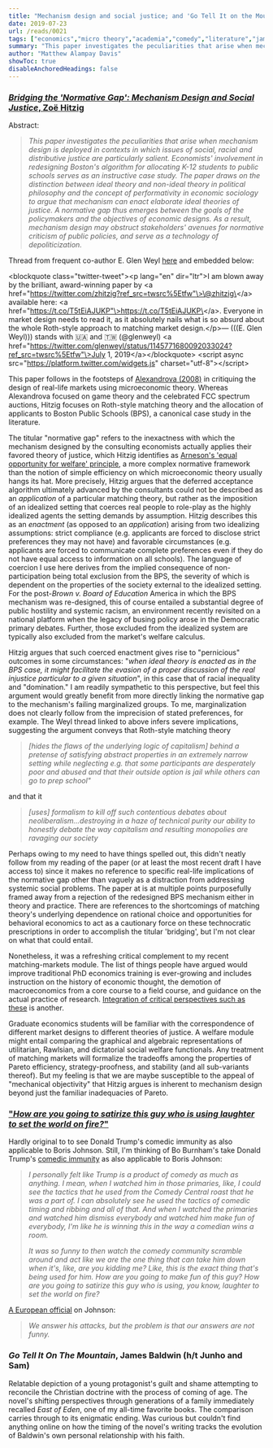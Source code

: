 ```yaml
---
title: "Mechanism design and social justice; and 'Go Tell It on the Mountain' by James Baldwin"
date: 2019-07-23
url: /reads/0021
tags: ["economics","micro theory","academia","comedy","literature","james baldwin","religion"]
summary: "This paper investigates the peculiarities that arise when mechanism design is deployed in contexts in which issues of social, racial and distributive justice are particularly salient. Economists’ involvement in redesigning Boston’s algorithm for allocating K-12 students to public schools serves as an instructive case study. The paper draws on the distinction between ideal theory and non-ideal theory in political philosophy and the concept of performativity in economic sociology to argue that mechanism can enact elaborate ideal theories of justice. A normative gap thus emerges between the goals of the policymakers and the objectives of economic designs. As a result, mechanism design may obstruct stakeholders’ avenues for normative criticism of public policies, and serve as a technology of depoliticization."
author: "Matthew Alampay Davis"
showToc: true
disableAnchoredHeadings: false
---
```


### [*Bridging the 'Normative Gap': Mechanism Design and Social Justice*, Zoë Hitzig](https://papers.ssrn.com/sol3/papers.cfm?abstract_id=3242882#)

Abstract:

> *This paper investigates the peculiarities that arise when mechanism
> design is deployed in contexts in which issues of social, racial and
> distributive justice are particularly salient. Economists\'
> involvement in redesigning Boston\'s algorithm for allocating K-12
> students to public schools serves as an instructive case study. The
> paper draws on the distinction between ideal theory and non-ideal
> theory in political philosophy and the concept of performativity in
> economic sociology to argue that mechanism can enact elaborate ideal
> theories of justice. A normative gap thus emerges between the goals of
> the policymakers and the objectives of economic designs. As a result,
> mechanism design may obstruct stakeholders\' avenues for normative
> criticism of public policies, and serve as a technology of
> depoliticization.*

Thread from frequent co-author E. Glen Weyl
[here](https://twitter.com/glenweyl/status/1145771680092033024) and
embedded below:

\<blockquote class="twitter-tweet"\>\<p lang="en" dir="ltr"\>I am blown
away by the brilliant, award-winning paper by \<a
href="https://twitter.com/zhitzig?ref_src=twsrc%5Etfw"\>\@zhitzig\</a\>
available here: \<a
href="https://t.co/T5tEiAJUKP"\>https://t.co/T5tEiAJUKP\</a\>. Everyone
in market design needs to read it, as it absolutely nails what is so
absurd about the whole Roth-style approach to matching market
design.\</p\>&mdash; (((E. Glen Weyl))) stands with 🇺🇦 and 🇹🇼
(\@glenweyl) \<a
href="https://twitter.com/glenweyl/status/1145771680092033024?ref_src=twsrc%5Etfw"\>July
1, 2019\</a\>\</blockquote\> \<script async
src="https://platform.twitter.com/widgets.js"
charset="utf-8"\>\</script\>

This paper follows in the footsteps of [Alexandrova
(2008)](https://www.researchgate.net/publication/258179648_Connecting_Economic_Models_to_the_Real_World_Game_Theory_and_the_FCC_Spectrum_Auctions)
in critiquing the design of real-life markets using microeconomic
theory. Whereas Alexandrova focused on game theory and the celebrated
FCC spectrum auctions, Hitzig focuses on Roth-style matching theory and
the allocation of applicants to Boston Public Schools (BPS), a canonical
case study in the literature.

The titular \"normative gap\" refers to the inexactness with which the
mechanism designed by the consulting economists actually applies their
favored theory of justice, which Hitzig identifies as [Arneson\'s
\'equal opportunity for welfare\'
principle](https://www.jstor.org/stable/4320032?seq=1#metadata_info_tab_contents),
a more complex normative framework than the notion of simple efficiency
on which microeconomic theory usually hangs its hat. More precisely,
Hitzig argues that the deferred acceptance algorithm ultimately advanced
by the consultants could not be described as an *application* of a
particular matching theory, but rather as the imposition of an idealized
setting that coerces real people to role-play as the highly idealized
agents the setting demands by assumption. Hitzig describes this as an
*enactment* (as opposed to an *application*) arising from two idealizing
assumptions: strict compliance (e.g. applicants are forced to disclose
strict preferences they may not have) and favorable circumstances (e.g.
applicants are forced to communicate complete preferences even if they
do not have equal access to information on all schools). The language of
coercion I use here derives from the implied consequence of
non-participation being total exclusion from the BPS, the severity of
which is dependent on the properties of the society external to the
idealized setting. For the post-*Brown v. Board of Education* America in
which the BPS mechanism was re-designed, this of course entailed a
substantial degree of public hostility and systemic racism, an
environment recently revisited on a national platform when the legacy of
busing policy arose in the Democratic primary debates. Further, those
excluded from the idealized system are typically also excluded from the
market\'s welfare calculus.

Hitzig argues that such coerced enactment gives rise to \"pernicious\"
outcomes in some circumstances: \"*when ideal theory is enacted as in
the BPS case, it might facilitate the evasion of a proper discussion of
the real injustice particular to a given situation*\", in this case that
of racial inequality and \"domination.\" I am readily sympathetic to
this perspective, but feel this argument would greatly benefit from more
directly linking the normative gap to the mechanism\'s failing
marginalized groups. To me, marginalization does not clearly follow from
the imprecision of stated preferences, for example. The Weyl thread
linked to above infers severe implications, suggesting the argument
conveys that Roth-style matching theory

> *[hides the flaws of the underlying logic of capitalism] behind a
> pretense of satisfying abstract properties in an extremely narrow
> setting while neglecting e.g. that some participants are desperately
> poor and abused and that their outside option is jail while others can
> go to prep school\"*

and that it

> *[uses] formalism to kill off such contentious debates about
> neoliberalism...destroying in a haze of technical purity our ability
> to honestly debate the way capitalism and resulting monopolies are
> ravaging our society*

Perhaps owing to my need to have things spelled out, this didn\'t neatly
follow from my reading of the paper (or at least the most recent draft I
have access to) since it makes no reference to specific real-life
implications of the normative gap other than vaguely as a distraction
from addressing systemic social problems. The paper at is at multiple
points purposefully framed away from a rejection of the redesigned BPS
mechanism either in theory and practice. There are references to the
shortcomings of matching theory\'s underlying dependence on rational
choice and opportunities for behavioral economics to act as a cautionary
force on these technocratic prescriptions in order to accomplish the
titular \'bridging\', but I\'m not clear on what that could entail.

Nonetheless, it was a refreshing critical complement to my recent
matching-markets module. The list of things people have argued would
improve traditional PhD economics training is ever-growing and includes
instruction on the history of economic thought, the demotion of
macroeconomics from a core course to a field course, and guidance on the
actual practice of research. [Integration of critical perspectives such
as these](https://www.aeaweb.org/articles?id=10.1257/jep.27.4.121) is
another.

Graduate economics students will be familiar with the correspondence of
different market designs to different theories of justice. A welfare
module might entail comparing the graphical and algebraic
representations of utilitarian, Rawlsian, and dictatorial social welfare
functionals. Any treatment of matching markets will formalize the
tradeoffs among the properties of Pareto efficiency, strategy-proofness,
and stability (and all sub-variants thereof). But my feeling is that we
are maybe susceptible to the appeal of \"mechanical objectivity\" that
Hitzig argues is inherent to mechanism design beyond just the familiar
inadequacies of Pareto.

### ["*How are you going to satirize this guy who is using laughter to set the world on fire?*"](https://www.npr.org/2018/12/27/680356663/director-bo-burnham-on-growing-up-with-anxiety-and-an-audience)

Hardly original to to see Donald Trump\'s comedic immunity as also
applicable to Boris Johnson. Still, I\'m thinking of Bo Burnham\'s take
Donald Trump\'s [comedic
immunity](https://www.npr.org/2018/12/27/680356663/director-bo-burnham-on-growing-up-with-anxiety-and-an-audience)
as also applicable to Boris Johnson:

> *I personally felt like Trump is a product of comedy as much as
> anything. I mean, when I watched him in those primaries, like, I could
> see the tactics that he used from the Comedy Central roast that he was
> a part of. I can absolutely see he used the tactics of comedic timing
> and ribbing and all of that. And when I watched the primaries and
> watched him dismiss everybody and watched him make fun of everybody,
> I'm like he is winning this in the way a comedian wins a room.*
>
> *It was so funny to then watch the comedy community scramble around
> and act like we are the one thing that can take him down when it's,
> like, are you kidding me? Like, this is the exact thing that's being
> used for him. How are you going to make fun of this guy? How are you
> going to satirize this guy who is using, you know, laughter to set the
> world on fire?*

[A European
official](https://www.newyorker.com/magazine/2019/06/24/the-empty-promise-of-boris-johnson)
on Johnson:

> *We answer his attacks, but the problem is that our answers are not
> funny.*

### *Go Tell It On The Mountain*, James Baldwin (h/t Junho and Sam)

Relatable depiction of a young protagonist's guilt and shame attempting
to reconcile the Christian doctrine with the process of coming of age.
The novel\'s shifting perspectives through generations of a family
immediately recalled *East of Eden*, one of my all-time favorite books.
The comparison carries through to its enigmatic ending. Was curious but
couldn't find anything online on how the timing of the novel\'s writing
tracks the evolution of Baldwin\'s own personal relationship with his
faith.

